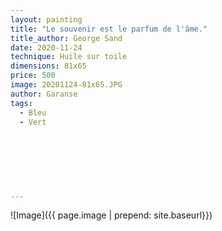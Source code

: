 ```yaml
---
layout: painting
title: "Le souvenir est le parfum de l'âme."                      
title_author: George Sand                                              
date: 2020-11-24
technique: Huile sur toile 
dimensions: 81x65
price: 500
image: 20201124-81x65.JPG
author: Garanse
tags:
  - Bleu
  - Vert
  
  
  
  
  
  
  
---
```

![Image]({{ page.image | prepend: site.baseurl}})

